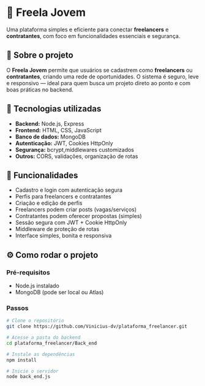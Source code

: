 # 💼 Freela Jovem

Uma plataforma simples e eficiente para conectar **freelancers** e **contratantes**, com foco em funcionalidades essenciais e segurança.

## 🧠 Sobre o projeto

O **Freela Jovem** permite que usuários se cadastrem como **freelancers** ou **contratantes**, criando uma rede de oportunidades. O sistema é seguro, leve e responsivo — ideal para quem busca um projeto direto ao ponto e com boas práticas no backend.

## 🚀 Tecnologias utilizadas

- **Backend:** Node.js, Express
- **Frontend:** HTML, CSS, JavaScript
- **Banco de dados:** MongoDB
- **Autenticação:** JWT, Cookies HttpOnly
- **Segurança:** bcrypt,middlewares customizados
- **Outros:** CORS, validações, organização de rotas

## 🔐 Funcionalidades

- Cadastro e login com autenticação segura
- Perfis para freelancers e contratantes
- Criação e edição de perfis
- Freelancers podem criar posts (vagas/serviços)
- Contratantes podem oferecer propostas (simples)
- Sessão segura com JWT + Cookie HttpOnly
- Middleware de proteção de rotas
- Interface simples, bonita e responsiva


## ⚙️ Como rodar o projeto

### Pré-requisitos
- Node.js instalado
- MongoDB (pode ser local ou Atlas)

### Passos

```bash
# Clone o repositório
git clone https://github.com/Vinicius-dv/plataforma_freelancer.git

# Acesse a pasta do backend
cd plataforma_freelancer/Back_end

# Instale as dependências
npm install

# Inicie o servidor
node back_end.js
